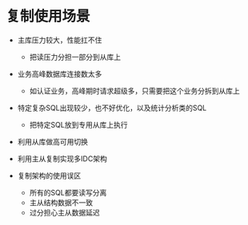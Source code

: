 # 复制使用场景

- 主库压力较大，性能扛不住
  - 把读压力分担一部分到从库上
- 业务高峰数据库连接数太多
  - 如认证业务，高峰期时请求超级多，只需要把这个业务分拆到从库上
- 特定复杂SQL出现较少，也不好优化，以及统计分析类的SQL
  - 把特定SQL放到专用从库上执行
- 利用从库做高可用切换
- 利用主从复制实现多IDC架构



- 复制架构的使用误区
  - 所有的SQL都要读写分离
  - 主从结构数据不一致
  - 过分担心主从数据延迟